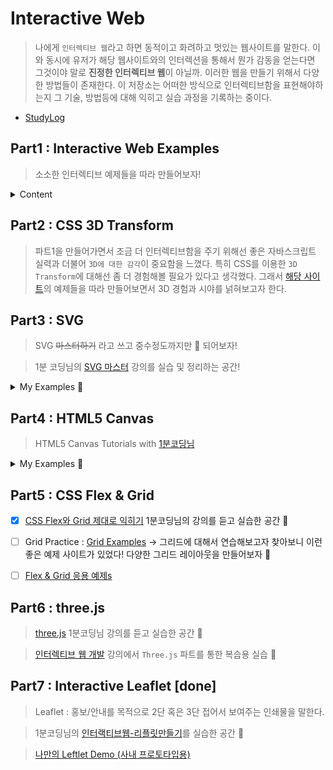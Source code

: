 # Interactive Web

> 나에게 `인터렉티브 웹`라고 하면 동적이고 화려하고 멋있는 웹사이트를 말한다. 이와 동시에 유저가 해당 웹사이트와의 인터렉션을 통해서 뭔가 감동을 얻는다면 그것이야 말로 **진정한 인터렉티브 웹**이 아닐까. 이러한 웹을 만들기 위해서 다양한 방법들이 존재한다. 이 저장소는 어떠한 방식으로 인터렉티브함을 표현해야하는지 그 기술, 방법등에 대해 익히고 실습 과정을 기록하는 중이다.

- [StudyLog](./studylog.md)

## Part1 : Interactive Web Examples

> 소소한 인터렉티브 예제들을 따라 만들어보자!

<details>
  <summary>Content</summary>

- [x] Interactive Web1(in `interactive-web` directory)

  - [WIL](./part1_interactive-web/docs/interactive-web.md)
  - [레퍼런스:강의](https://www.inflearn.com/course/interactive_web) with 1분코딩

- [x] 도라에몽 눈알돌리기

  - [WIL](./part1_interactive-web/docs/doraemong.md)
  - [레퍼런스:유튜브](https://www.youtube.com/watch?v=55esdUIdYw0&list=PLe9WXHRkq9p3cOekkBWncPr6pNgcHq0AL&index=1) with 1분코딩

- [x] Interactive Web2

  - [v1.0 WIL](./part1_interactive-web/docs/v1_0.md) : 해당 강의의 2021~22년 버전
  - [v2.0 WIL](./part1_interactive-web/docs/v2_0.md) : 해당 강의의 업데이트 버전(2023년)
  - [레퍼런스:강의](https://www.inflearn.com/course/%EC%9E%90%EB%B0%94%EC%8A%A4%ED%81%AC%EB%A6%BD%ED%8A%B8-%EC%9D%B8%ED%84%B0%EB%9E%99%ED%8B%B0%EB%B8%8C-%EC%9B%B9/dashboard)

- [x] BBC clone

  - [WIL](./part1_interactive-web/docs/bbc-clone.md) (cf.저장소 변경 이슈로 인해 기존 `interactive-sths` 저장소에서 옮겨옴. 😅)
  - [레퍼런스:유튜브](https://www.youtube.com/playlist?list=PLe9WXHRkq9p11MIiI1FnMc8aekiBShq2L) with 1분코딩

</details>

## Part2 : CSS 3D Transform

> 파트1을 만들어가면서 조금 더 인터렉티브함을 주기 위해선 좋은 자바스크립트 실력과 더불어 `3D에 대한 감각`이 중요함을 느꼈다. 특히 CSS를 이용한 `3D Transform`에 대해선 좀 더 경험해볼 필요가 있다고 생각했다. 그래서 [해당 사이트](https://3dtransforms.desandro.com/)의 예제들을 따라 만들어보면서 3D 경험과 시야를 넑혀보고자 한다.

## Part3 : SVG

> SVG ~~마스터하기~~ 라고 쓰고 중수정도까지만 💫 되어보자!

> 1분 코딩님의 [SVG 마스터](https://www.inflearn.com/course/mastering-svg) 강의를 실습 및 정리하는 공간!

<details>
  <summary>My Examples 🦊 </summary>

- [Linus Torvalds Saying](https://devdemodd.github.io/svg-examples/linus-torvalds/index.html)

</details>

## Part4 : HTML5 Canvas

> HTML5 Canvas Tutorials with [1분코딩님](https://www.youtube.com/playlist?list=PLe9WXHRkq9p2Yl0z2zskv-FhP5sinISTc)

<details>
  <summary>My Examples 🚀 </summary>

- [그림판](https://devdemodd.github.io/canvas-examples/painting/index.html)
- [클릭게임](https://devdemodd.github.io/canvas-examples/click-game/index.html)

 </details>

## Part5 : CSS Flex & Grid

- [x] [CSS Flex와 Grid 제대로 익히기](https://www.inflearn.com/course/css-flex-grid-%EC%A0%9C%EB%8C%80%EB%A1%9C-%EC%9D%B5%ED%9E%88%EA%B8%B0) 1분코딩님의 강의를 듣고 실습한 공간 🤖

- [ ] Grid Practice : [Grid Examples](https://gridbyexample.com/) → 그리드에 대해서 연습해보고자 찾아보니 이런 좋은 예제 사이트가 있었다! 다양한 그리드 레이아웃을 만들어보자 🚀

- [ ] [Flex & Grid 응용 예제s](https://www.youtube.com/playlist?list=PLv_UUi9AVBVtJ26HDO-KJuxwzFO5LAJpN)

## Part6 : three.js

> [three.js](https://www.inflearn.com/course/3d-%EC%9D%B8%ED%84%B0%EB%9E%99%ED%8B%B0%EB%B8%8C-%EC%9B%B9) 1분코딩님 강의를 듣고 실습한 공간 🚀

> [인터렉티브 웹 개발](https://fastcampus.co.kr/dev_online_interactive) 강의에서 `Three.js` 파트를 통한 복습용 실습 📝

## Part7 : Interactive Leaflet [done]

> Leaflet : 홍보/안내를 목적으로 2단 혹은 3단 접어서 보여주는 인쇄물을 말한다.

> 1분코딩님의 [인터랙티브웹-리플릿만들기](https://www.inflearn.com/course/%EC%9D%B8%ED%84%B0%EB%9E%99%ED%8B%B0%EB%B8%8C%EC%9B%B9-%EB%A6%AC%ED%94%8C%EB%A6%BF%EB%A7%8C%EB%93%A4%EA%B8%B0/)를 실습한 공간 🔖

> [나만의 Leftlet Demo (사내 프로토타입용)](https://devdemodd.github.io/sl-leftlet/)
